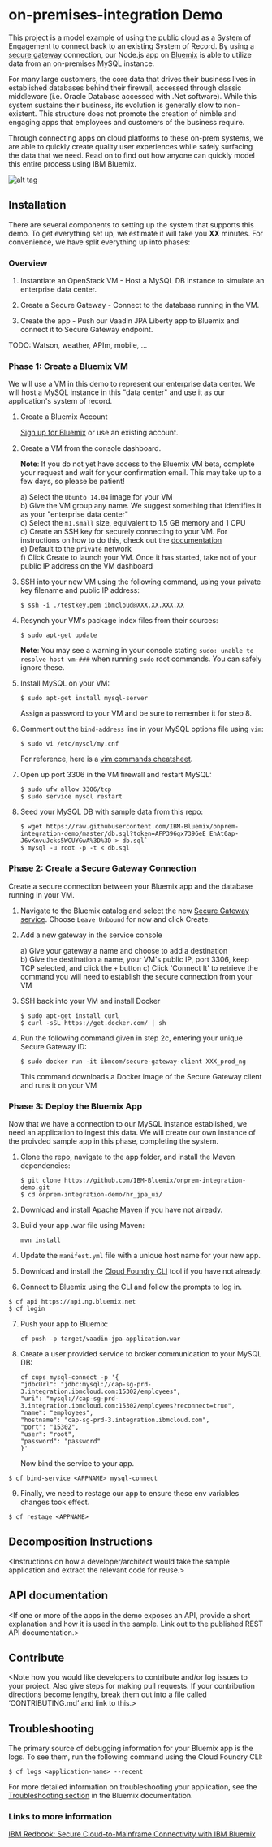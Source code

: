 # on-premises-integration Demo
This project is a model example of using the public cloud as a System of Engagement to connect back to an existing System of Record. By using a [secure gateway][secure_gateway_docs] connection, our Node.js app on [Bluemix][bluemix_url] is able to utilize data from an on-premises MySQL instance.

For many large customers, the core data that drives their business lives in established databases behind their firewall, accessed through classic middleware (i.e. Oracle Database accessed with .Net software). While this system sustains their business, its evolution is generally slow to non-existent. This structure does not promote the creation of nimble and engaging apps that employees and customers of the business require.

Through connecting apps on cloud platforms to these on-prem systems, we are able to quickly create quality user experiences while safely surfacing the data that we need. Read on to find out how anyone can quickly model this entire process using IBM Bluemix.

![alt tag](https://raw.githubusercontent.com/IBM-Bluemix/onprem-integration-demo/master/Architecture.png?token=AFP3905kOoeJUFAYGzPbQgMuU_Q4RImlks5WBcJvwA%3D%3D)

## Installation
There are several components to setting up the system that supports this demo. To get everything set up, we estimate it will take you **XX** minutes. For convenience, we have split everything up into phases:

### Overview

1) Instantiate an OpenStack VM - Host a MySQL DB instance to simulate an enterprise data center.

2) Create a Secure Gateway -  Connect to the database running in the VM.

3) Create the app - Push our Vaadin JPA Liberty app to Bluemix and connect it to Secure Gateway endpoint.

TODO: Watson, weather, APIm, mobile, ...

### Phase 1: Create a Bluemix VM
We will use a VM in this demo to represent our enterprise data center. We will host a MySQL instance in this "data center" and use it as our application's system of record.

1. Create a Bluemix Account

    [Sign up for Bluemix][bluemix_signup_url] or use an existing account.
    
2. Create a VM from the console dashboard.

	**Note**: If you do not yet have access to the Bluemix VM beta, complete your request and wait for your confirmation email. This may take up to a few days, so please be patient!

	a) Select the `Ubunto 14.04` image for your VM  
	b) Give the VM group any name. We suggest something that identifies it as your "enterprise data center"  
	c) Select the `m1.small` size, equivalent to 1.5 GB memory and 1 CPU  
	d) Create an SSH key for securely connecting to your VM. For instructions on how to do this, check out the [documentation][vm_ssh_key_docs]  
	e) Default to the `private` network  
	f) Click Create to launch your VM. Once it has started, take not of your public IP address on the VM dashboard

3. SSH into your new VM using the following command, using your private key filename and public IP address:

	```
	$ ssh -i ./testkey.pem ibmcloud@XXX.XX.XXX.XX
	```
4. Resynch your VM's package index files from their sources:

	```
	$ sudo apt-get update
	```
	**Note**: You may see a warning in your console stating `sudo: unable to resolve host vm-###` when running `sudo` root commands. You can safely ignore these.

5. Install MySQL on your VM:

	```
	$ sudo apt-get install mysql-server
	```
	Assign a password to your VM and be sure to remember it for step 8.
	
6. Comment out the `bind-address` line in your MySQL options file using `vim`:

	```
	$ sudo vi /etc/mysql/my.cnf
	```
	For reference, here is a [vim commands cheatsheet][vim_cheatsheet_url].

7. Open up port 3306 in the VM firewall and restart MySQL:

	```
	$ sudo ufw allow 3306/tcp
	$ sudo service mysql restart
	```
8. Seed your MySQL DB with sample data from this repo:

	```
	$ wget https://raw.githubusercontent.com/IBM-Bluemix/onprem-integration-demo/master/db.sql?token=AFP396gx7396eE_EhAt0ap-J6vKnvuJcks5WCUYGwA%3D%3D > db.sql`
	$ mysql -u root -p -t < db.sql
	```

### Phase 2: Create a Secure Gateway Connection
Create a secure connection between your Bluemix app and the database running in your VM.

1. Navigate to the Bluemix catalog and select the new [Secure Gateway service][secure_gateway_catalog_url]. Choose `Leave Unbound` for now and click Create.

2. Add a new gateway in the service console

	a) Give your gateway a name and choose to add a destination  
	b) Give the destination a name, your VM's public IP, port 3306, keep TCP selected, and click the `+` button
	c) Click 'Connect It' to retrieve the command you will need to establish the secure connection from your VM

3. SSH back into your VM and install Docker

	```
	$ sudo apt-get install curl
	$ curl -sSL https://get.docker.com/ | sh
	```
4. Run the following command given in step 2c, entering your unique Secure Gateway ID:

	```
	$ sudo docker run -it ibmcom/secure-gateway-client XXX_prod_ng
	```
	This command downloads a Docker image of the Secure Gateway client and runs it on your VM

### Phase 3: Deploy the Bluemix App
Now that we have a connection to our MySQL instance established, we need an application to ingest this data. We will create our own instance of the proivded sample app in this phase, completing the system.

1. Clone the repo, navigate to the app folder, and install the Maven dependencies:

	```
	$ git clone https://github.com/IBM-Bluemix/onprem-integration-demo.git
	$ cd onprem-integration-demo/hr_jpa_ui/
	```
2. Download and install [Apache Maven][maven_download_url] if you have not already.

3. Build your app .war file using Maven:

	```
	mvn install
	```
4. Update the `manifest.yml` file with a unique host name for your new app.

5. Download and install the [Cloud Foundry CLI][cloud_foundry_url] tool if you have not already.

6. Connect to Bluemix using the CLI and follow the prompts to log in.

  ```
  $ cf api https://api.ng.bluemix.net
  $ cf login
  ```
7. Push your app to Bluemix:

	```
	cf push -p target/vaadin-jpa-application.war
	```
8. Create a user provided service to broker communication to your MySQL DB:

	```
	cf cups mysql-connect -p '{
	"jdbcUrl": "jdbc:mysql://cap-sg-prd-3.integration.ibmcloud.com:15302/employees",
	"uri": "mysql://cap-sg-prd-3.integration.ibmcloud.com:15302/employees?reconnect=true",
	"name": "employees",
	"hostname": "cap-sg-prd-3.integration.ibmcloud.com",
	"port": "15302",
	"user": "root",
	"password": "password"
	}'
	```
	Now bind the service to your app.

  ```
  $ cf bind-service <APPNAME> mysql-connect
  ```

9. Finally, we need to restage our app to ensure these env variables changes took effect.

  ```
  $ cf restage <APPNAME>
  ```
 
## Decomposition Instructions
<Instructions on how a developer/architect would take the sample application and extract the relevant code for reuse.>

## API documentation
<If one or more of the apps in the demo exposes an API, provide a short explanation and how it is used in the sample. Link out to the published REST API documentation.>

## Contribute
<Note how you would like developers to contribute and/or log issues to your project. Also give steps for making pull requests. If your contribution directions become lengthy, break them out into a file called ‘CONTRIBUTING.md’ and link to this.>

## Troubleshooting

The primary source of debugging information for your Bluemix app is the logs. To see them, run the following command using the Cloud Foundry CLI:

  ```
  $ cf logs <application-name> --recent
  ```
For more detailed information on troubleshooting your application, see the [Troubleshooting section](https://www.ng.bluemix.net/docs/troubleshoot/tr.html) in the Bluemix documentation.

### Links to more information

[IBM Redbook: Secure Cloud-to-Mainframe Connectivity with IBM Bluemix][cloud_mainframe_redbook_url]

[bluemix_url]: https://console.ng.bluemix.net/?cm_mmc=Display-SampleApp-_-BluemixSampleApp-CapitalWeather-_-Node-WeatherChannel-_-BM-DevAd
[bluemix_signup_url]: https://ibm.biz/on-prem-integration-signup
[maven_download_url]: https://maven.apache.org/download.cgi
[cloud_foundry_url]: https://github.com/cloudfoundry/cli
[secure_gateway_docs]: https://www.ng.bluemix.net/docs/#services/SecureGateway/index.html
[vm_ssh_key_docs]: https://www.ng.bluemix.net/docs/virtualmachines/vm_index.html#vm_ssh_key
[vim_cheatsheet_url]: http://www.fprintf.net/vimCheatSheet.html
[secure_gateway_catalog_url]: https://console.ng.bluemix.net/catalog/secure-gateway/
[cloud_mainframe_redbook_url]: http://www.redbooks.ibm.com/redpapers/pdfs/redp5243.pdf
